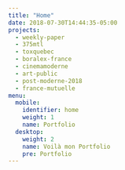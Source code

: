 ```yaml
---
title: "Home"
date: 2018-07-30T14:44:35-05:00
projects:
  - weekly-paper
  - 375mtl
  - toxquebec
  - boralex-france
  - cinemamoderne
  - art-public
  - post-moderne-2018
  - france-mutuelle
menu:
  mobile:
    identifier: home
    weight: 1
    name: Portfolio
  desktop:
    weight: 2
    name: Voilà mon Portfolio
    pre: Portfolio
---
```

